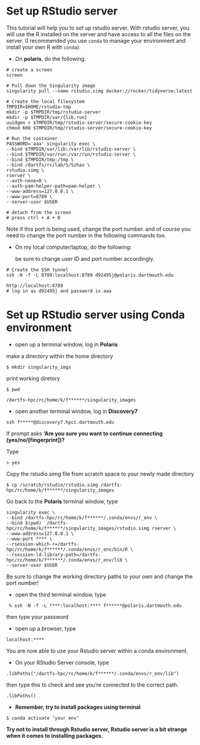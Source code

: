 # Set up RStudio server  

This tutorial will help you to set up rstudio server. With rstudio server, you will use the R installed on the server and have access to all the files on the server. (I recommended you use `conda` to manage your environment and install your own R with `conda`).

* On **polaris**, do the following.

```
# create a screen
screen

# Pull down the Singularity image
singularity pull --name rstudio.simg docker://rocker/tidyverse:latest

# Create the local filesystem
TMPDIR=$HOME/rstudio-tmp
mkdir -p $TMPDIR/tmp/rstudio-server
mkdir -p $TMPDIR/var/{lib,run}
uuidgen > $TMPDIR/tmp/rstudio-server/secure-cookie-key
chmod 600 $TMPDIR/tmp/rstudio-server/secure-cookie-key

# Run the container
PASSWORD='aaa' singularity exec \
--bind $TMPDIR/var/lib:/var/lib/rstudio-server \
--bind $TMPDIR/var/run:/var/run/rstudio-server \
--bind $TMPDIR/tmp:/tmp \
--bind /dartfs/rc/lab/S/Szhao \
rstudio.simg \
rserver \
--auth-none=0 \
--auth-pam-helper-path=pam-helper \
--www-address=127.0.0.1 \
--www-port=8789 \
--server-user $USER

# detach from the screen
# press ctrl + A + D
```

Note if this port is being used, change the port number. and of course you need to change the port number in the following commands too.

* On my local computer/laptop, do the following: 

  be sure to change user ID and port number accordingly.

```
# Create the SSH tunnel
ssh -N -f -L 8789:localhost:8789 d92495j@polaris.dartmouth.edu

http://localhost:8789
# log in as d92495j and password is aaa
```

# Set up RStudio server using Conda environment
* open up a terminal window, log in **Polaris**

make a directory within the home directory
```
$ mkdir singularity_imgs
```
print working diretory
```
$ pwd 
```
```
/dartfs-hpc/rc/home/k/f******/singularity_images
```

* open another terminal window, log in **Discovery7**
```
ssh f*****@discovery7.hpcc.dartmouth.edu
```
If prompt asks **‘Are you sure you want to continue connecting (yes/no/[fingerprint])?**

Type 
```
> yes
```

Copy the rstudio.simg file from scratch space to your newly made directory
```
$ cp /scratch/rstudio/rstudio.simg /dartfs-hpc/rc/home/k/f******/singularity_images
```

Go back to the **Polaris** terminal window, type
```
singularity exec \
--bind /dartfs-hpc/rc/home/k/f******/.conda/envs/r_env \
--bind $(pwd)  /dartfs-hpc/rc/home/k/f******/singularity_images/rstudio.simg rserver \
--www-address=127.0.0.1 \
--www-port **** \
--rsession-which-r=/dartfs-hpc/rc/home/k/f******/.conda/envs/r_env/bin/R \
--rsession-ld-library-path=/dartfs-hpc/rc/home/k/f******/.conda/envs/r_env/lib \
--server-user $USER
```
Be sure to change the working directory paths to your own and change the port number!

* open the third terminal window, type
```
 % ssh -N -f -L ****:localhost:**** f******@polaris.dartmouth.edu
```
then type your password

* open up a browser, type
```
localhost:****
```
You are now able to use your Rstudio server within a conda environment.
 
* On your RStudio Server console, type
```
.libPaths("/dartfs-hpc/rc/home/k/f******/.conda/envs/r_env/lib")
```
then type this to check and see you’re connected to the correct path.
```
.libPaths()
```
* **Remember, try to install packages using terminal**
```
$ conda activate ‘your env’
```
**Try not to install through Rstudio server, Rstudio server is a bit strange when it comes to installing packages.**
